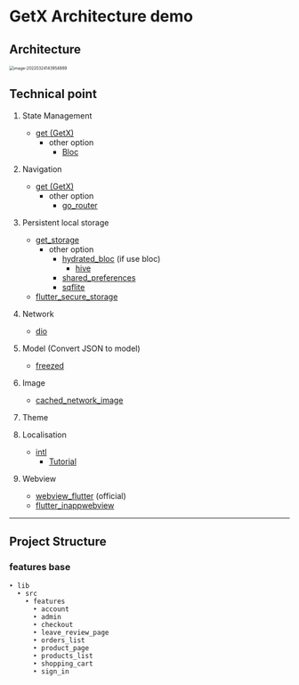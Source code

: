 # GetX Architecture demo

## Architecture

<img src="https://cdn.jsdelivr.net/gh/WingCH/ImageHosting@master/uPic/image-20220324143954889.png" alt="image-20220324143954889" style="zoom:50%;" />

## Technical point

1. State Management
   - [get (GetX)](https://pub.dev/packages/get)
     - other option
       - [Bloc](https://pub.dev/packages/bloc)
2. Navigation
   - [get (GetX)](https://pub.dev/packages/get)
     - other option
       - [go_router](https://pub.dev/packages/go_router)
3. Persistent local storage
   - [get_storage](https://pub.dev/packages/get_storage)
     - other option
       - [hydrated_bloc](https://pub.dev/packages/hydrated_bloc) (if use bloc)
         - [hive](https://pub.dev/packages/hive)
       - [shared_preferences](https://pub.dev/packages/shared_preferences)
       - [sqflite](https://pub.dev/packages/sqflite)
   - [flutter_secure_storage](https://pub.dev/packages/flutter_secure_storage)
4. Network
   - [dio](https://pub.dev/packages/dio)
5. Model (Convert JSON to model)
   - [freezed](https://pub.dev/packages/freezed)
6. Image
   - [cached_network_image](https://pub.dev/packages/cached_network_image)

7. Theme
8. Localisation
   - [intl](https://pub.dev/packages/intl)
     - [Tutorial](https://wingch-apps.medium.com/flutter-intl-%E5%9C%8B%E9%9A%9B%E5%8C%96-%E6%9C%AC%E5%9C%B0%E5%8C%96-2775e6218c80)
9. Webview
   - [webview_flutter](https://pub.dev/packages/webview_flutter) (official)
   - [flutter_inappwebview](https://pub.dev/packages/flutter_inappwebview)

---

## Project Structure

### features base 

```
‣ lib
  ‣ src
    ‣ features
      ‣ account
      ‣ admin
      ‣ checkout
      ‣ leave_review_page
      ‣ orders_list
      ‣ product_page
      ‣ products_list
      ‣ shopping_cart
      ‣ sign_in
```

